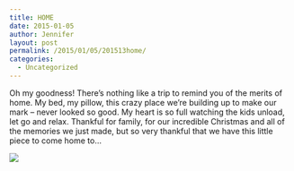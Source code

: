 ```yaml
---
title: HOME
date: 2015-01-05
author: Jennifer
layout: post
permalink: /2015/01/05/201513home/
categories:
  - Uncategorized
---
```

Oh my goodness! There&#8217;s nothing like a trip to remind you of the merits of home. My bed, my pillow, this crazy place we&#8217;re building up to make our mark &#8211; never looked so good. My heart is so full watching the kids unload, let go and relax. Thankful for family, for our incredible Christmas and all of the memories we just made, but so very thankful that we have this little piece to come home to&#8230;

![](http://static1.squarespace.com/static/50db6bb3e4b015296cd43789/50dfa5b1e4b0dc6320e0b5ea/54aa0fb2e4b0ab38feeaeaf0/1420431282738/iphone-20150104231442-0.jpg)
